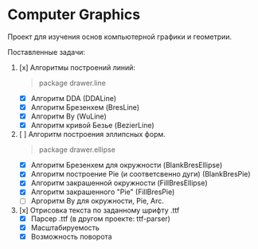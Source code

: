 # Computer Graphics

Проект для изучения основ компьютерной графики и геометрии.

Поставленные задачи:

1. [x] Алгоритмы построений линий:
    >package drawer.line
    - [x] Алгоритм DDA (DDALine)
    - [x] Алгоритм Брезенхем (BresLine)
    - [x] Алгоритм Ву (WuLine)
    - [x] Алгоритм кривой Безье (BezierLine)
2. [ ] Алгоритм построения эллипсных форм.
    >package drawer.ellipse
    - [x] Алгоритм Брезенхем для окружности (BlankBresEllipse)
    - [x] Алгоритм построение Pie (и соответсвенно дуги) (BlankBresPie)
    - [x] Алгоритм закрашенной окружности (FillBresEllipse)
    - [x] Алгоритм закрашенного "Pie" (FillBresPie)
    - [ ] Аргоритм Ву для окружности, Pie, Arc.

3. [x] Отрисовка текста по заданному шрифту .ttf
    - [x] Парсер .ttf (в другом проекте: ttf-parser)
    - [x] Масштабируемость
    - [x] Возможность поворота
